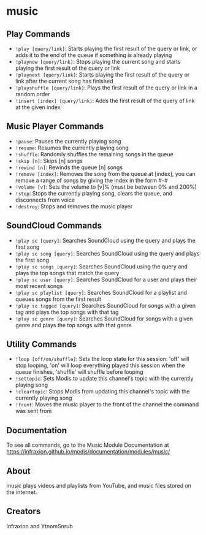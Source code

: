 # music


## Play Commands

- `!play [query/link]`: Starts playing the first result of the query or link, or adds it to the end of the queue if something is already playing
- `!playnow [query/link]`: Stops playing the current song and starts playing the first result of the query or link
- `!playnext [query/link]`: Starts playing the first result of the query or link after the current song has finished
- `!playshuffle [query/link]`: Plays the first result of the query or link in a random order
- `!insert [index] [query/link]`: Adds the first result of the query of link at the given index


## Music Player Commands

- `!pause`: Pauses the currently playing song
- `!resume`: Resumes the currently playing song
- `!shuffle`: Randomly shuffles the remaining songs in the queue
- `!skip [n]`: Skips [n] songs
- `!rewind [n]`: Rewinds the queue [n] songs
- `!remove [index]`: Removes the song from the queue at [index], you can remove a range of songs by giving the index in the form #-#
- `!volume [v]`: Sets the volume to [v]% (must be between 0% and 200%)
- `!stop`: Stops the currently playing song, clears the queue, and disconnects from voice
- `!destroy`: Stops and removes the music player


## SoundCloud Commands

- `!play sc [query]`: Searches SoundCloud using the query and plays the first song
- `!play sc song [query]`: Searches SoundCloud using the query and plays the first song
- `!play sc songs [query]`: Searches SoundCloud using the query and plays the top songs that match the query
- `!play sc user [query]`: Searches SoundCloud for a user and plays their most recent songs
- `!play sc playlist [query]`: Searches SoundCloud for a playlist and queues songs from the first result
- `!play sc tagged [query]`: Searches SoundCloud for songs with a given tag and plays the top songs with that tag
- `!play sc genre [query]`: Searches SoundCloud for songs with a given genre and plays the top songs with that genre


## Utility Commands

- `!loop [off/on/shuffle]`: Sets the loop state for this session: 'off' will stop looping, 'on' will loop everything played this session when the queue finishes, 'shuffle' will shuffle before looping
- `!settopic`: Sets Modis to update this channel's topic with the currently playing song
- `!cleartopic`: Stops Modis from updating this channel's topic with the currently playing song
- `!front`: Moves the music player to the front of the channel the command was sent from


## Documentation

To see all commands, go to the Music Module Documentation at https://infraxion.github.io/modis/documentation/modules/music/

## About

music plays videos and playlists from YouTube, and music files stored on the internet.

## Creators

Infraxion and YtnomSnrub
